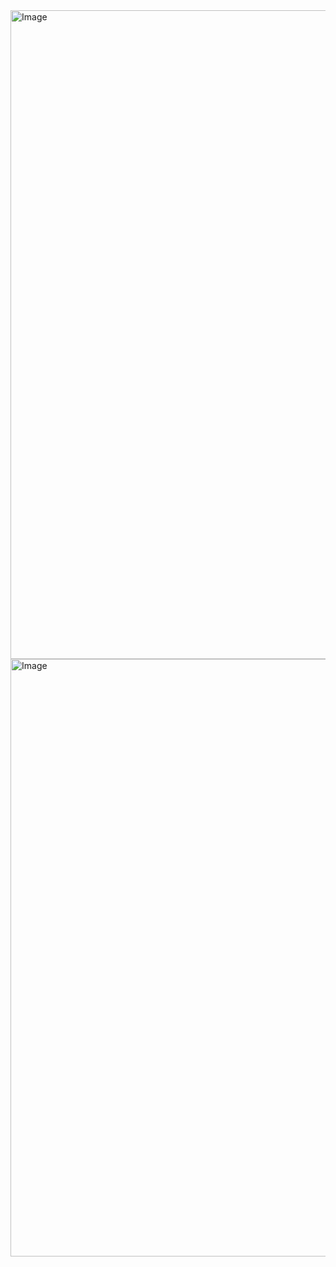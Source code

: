 <img width="995" height="1038" alt="Image" src="https://github.com/user-attachments/assets/66958b03-f3cb-49e8-ad9c-b02cd1c7f65e" />

<img width="959" height="956" alt="Image" src="https://github.com/user-attachments/assets/e72d50ff-cb9c-4202-ab1f-301d69616b7b" />